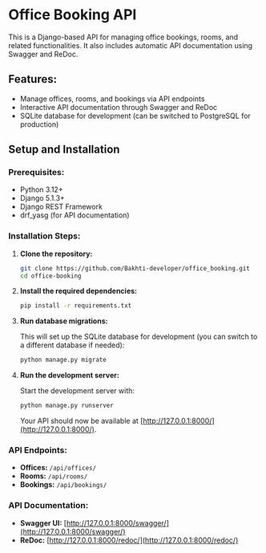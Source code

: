 # Office Booking API

This is a Django-based API for managing office bookings, rooms, and related functionalities. It also includes automatic API documentation using Swagger and ReDoc.

## Features:
- Manage offices, rooms, and bookings via API endpoints
- Interactive API documentation through Swagger and ReDoc
- SQLite database for development (can be switched to PostgreSQL for production)

## Setup and Installation

### Prerequisites:
- Python 3.12+
- Django 5.1.3+
- Django REST Framework
- drf_yasg (for API documentation)

### Installation Steps:
1. **Clone the repository:**

    ```bash
    git clone https://github.com/Bakhti-developer/office_booking.git
    cd office-booking
    ```

3. **Install the required dependencies:**

    ```bash
    pip install -r requirements.txt
    ```

4. **Run database migrations:**

    This will set up the SQLite database for development (you can switch to a different database if needed):

    ```bash
    python manage.py migrate
    ```

5. **Run the development server:**

    Start the development server with:

    ```bash
    python manage.py runserver
    ```

    Your API should now be available at [http://127.0.0.1:8000/](http://127.0.0.1:8000/).

### API Endpoints:
- **Offices:** `/api/offices/`
- **Rooms:** `/api/rooms/`
- **Bookings:** `/api/bookings/`

### API Documentation:
- **Swagger UI:** [http://127.0.0.1:8000/swagger/](http://127.0.0.1:8000/swagger/)
- **ReDoc:** [http://127.0.0.1:8000/redoc/](http://127.0.0.1:8000/redoc/)
